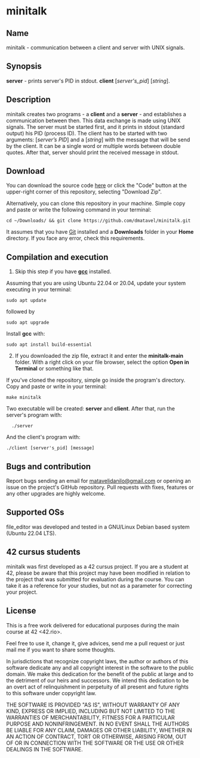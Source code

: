 
# minitalk

## Name

minitalk - communication between a client and server with UNIX signals.

## **Synopsis**

**server** - prints server's PID in stdout.
**client** [*server's_pid*] [*string*].

## Description

minitalk creates two programs - a **client** and a **server** - and establishes a communication between then. This data exchange is made using UNIX signals. The server must be started first, and it prints in stdout (standard output) his PID (process ID). The client has to be started with two arguments: [*server’s PID*] and a [*string*] with the message that will be send by the client. It can be a single word or multiple words between double quotes. After that, server should print the received message in stdout.

## **Download**

You can download the source code [here](https://github.com/dmatavel/minitalk/archive/refs/heads/main.zip) or click the "Code" button at the upper-right corner of this repository, selecting "Download Zip".

Alternatively, you can clone this repository in your machine. Simple copy and paste or write the following command in your terminal:

    cd ~/Downloads/ && git clone https://github.com/dmatavel/minitalk.git

It assumes that you have [Git](https://git-scm.com/) installed and a **Downloads** folder in your **Home** directory. If you face any error, check this requirements.

## Compilation and execution

1. Skip this step if you have **[gcc](https://gcc.gnu.org/)** installed.

Assuming that you are using Ubuntu 22.04 or 20.04, update your system executing in your terminal:

    sudo apt update

followed by

    sudo apt upgrade

Install **gcc** with:

    sudo apt install build-essential

2. If you downloaded the zip file, extract it and enter the **minitalk-main** folder. With a right click on your file browser, select the option **Open in Terminal** or something like that.

If you've cloned the repository, simple go inside the program's directory. Copy and paste or write in your terminal:

    make minitalk

Two executable will be created: **server** and **client**. After that, run the server's program with:

	  ./server
  
  And the client's program with:

	./client [server's_pid] [message]

## Bugs and contribution

Report bugs sending an email for matavelidanilo@gmail.com or opening an issue on the project's GitHub repository. Pull requests with fixes, features or any other upgrades are highly welcome.  

## Supported OSs

file_editor was developed and tested in a GNU/Linux Debian based system (Ubuntu 22.04 LTS). 

## 42 cursus students

minitalk was first developed as a 42 cursus project. If you are a student at 42, please be aware that this project may have been modified in relation to the project that was submitted for evaluation during the course. You can take it as a reference for your studies, but not as a parameter for correcting your project.

## License

This is a free work delivered for educational purposes during the main course
at 42 <42.rio>.

Feel free to use it, change it, give advices, send me a pull request or
just mail me if you want to share some thoughts.

In jurisdictions that recognize copyright laws, the author or authors
of this software dedicate any and all copyright interest in the
software to the public domain. We make this dedication for the benefit
of the public at large and to the detriment of our heirs and
successors. We intend this dedication to be an overt act of
relinquishment in perpetuity of all present and future rights to this
software under copyright law.

THE SOFTWARE IS PROVIDED "AS IS", WITHOUT WARRANTY OF ANY KIND,
EXPRESS OR IMPLIED, INCLUDING BUT NOT LIMITED TO THE WARRANTIES OF
MERCHANTABILITY, FITNESS FOR A PARTICULAR PURPOSE AND NONINFRINGEMENT.
IN NO EVENT SHALL THE AUTHORS BE LIABLE FOR ANY CLAIM, DAMAGES OR
OTHER LIABILITY, WHETHER IN AN ACTION OF CONTRACT, TORT OR OTHERWISE,
ARISING FROM, OUT OF OR IN CONNECTION WITH THE SOFTWARE OR THE USE OR
OTHER DEALINGS IN THE SOFTWARE.

